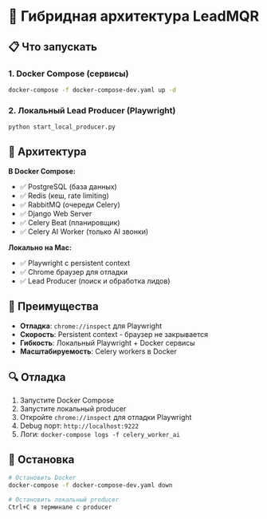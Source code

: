 # 🚀 Гибридная архитектура LeadMQR

## 📋 Что запускать

### 1. Docker Compose (сервисы)
```bash
docker-compose -f docker-compose-dev.yaml up -d
```

### 2. Локальный Lead Producer (Playwright)
```bash
python start_local_producer.py
```

## 🔧 Архитектура

**В Docker Compose:**
- ✅ PostgreSQL (база данных)
- ✅ Redis (кеш, rate limiting)
- ✅ RabbitMQ (очереди Celery)
- ✅ Django Web Server
- ✅ Celery Beat (планировщик)
- ✅ Celery AI Worker (только AI звонки)

**Локально на Mac:**
- ✅ Playwright с persistent context
- ✅ Chrome браузер для отладки
- ✅ Lead Producer (поиск и обработка лидов)

## 🎯 Преимущества

- **Отладка**: `chrome://inspect` для Playwright
- **Скорость**: Persistent context - браузер не закрывается
- **Гибкость**: Локальный Playwright + Docker сервисы
- **Масштабируемость**: Celery workers в Docker

## 🔍 Отладка

1. Запустите Docker Compose
2. Запустите локальный producer
3. Откройте `chrome://inspect` для отладки Playwright
4. Debug порт: `http://localhost:9222`
5. Логи: `docker-compose logs -f celery_worker_ai`

## 🛑 Остановка

```bash
# Остановить Docker
docker-compose -f docker-compose-dev.yaml down

# Остановить локальный producer
Ctrl+C в терминале с producer
```
